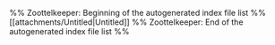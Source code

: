 %% Zoottelkeeper: Beginning of the autogenerated index file list  %%
 [[attachments/Untitled|Untitled]]
%% Zoottelkeeper: End of the autogenerated index file list  %%
